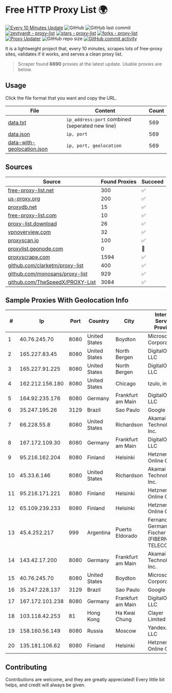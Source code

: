 
# Free HTTP Proxy List 🌍

[![Every 10 Minutes Update](https://github.com/mertguvencli/http-proxy-list/actions/workflows/main.yml/badge.svg?branch=main)](https://github.com/mertguvencli/http-proxy-list/actions/workflows/main.yml)
![GitHub](https://img.shields.io/github/license/mertguvencli/http-proxy-list)
![GitHub last commit](https://img.shields.io/github/last-commit/mertguvencli/http-proxy-list)
[![zevtyardt - proxy-list](https://img.shields.io/static/v1?label=zevtyardt&message=proxy-list&color=blue&logo=github)](https://github.com/zevtyardt/proxy-list "Go to GitHub repo")
[![stars - proxy-list](https://img.shields.io/github/stars/zevtyardt/proxy-list?style=social)](https://github.com/zevtyardt/proxy-list)
[![forks - proxy-list](https://img.shields.io/github/forks/zevtyardt/proxy-list?style=social)](https://github.com/zevtyardt/proxy-list)
[![Proxy Updater](https://github.com/zevtyardt/proxy-list/workflows/Proxy%20Updater/badge.svg)](https://github.com/zevtyardt/proxy-list/actions?query=workflow:"Proxy+Updater")
![GitHub repo size](https://img.shields.io/github/repo-size/zevtyardt/proxy-list)
[![GitHub commit activity](https://img.shields.io/github/commit-activity/m/zevtyardt/proxy-list?logo=commits)](https://github.com/zevtyardt/proxy-list/commits/main)

It is a lightweight project that, every 10 minutes, scrapes lots of free-proxy sites, validates if it works, and serves a clean proxy list.

> Scraper found **6690** proxies at the latest update. Usable proxies are below.

## Usage

Click the file format that you want and copy the URL.

|File|Content|Count|
|----|-------|-----|
|[data.txt](https://raw.githubusercontent.com/mertguvencli/http-proxy-list/main/proxy-list/data.txt)|`ip_address:port` combined (seperated new line)|569|
|[data.json](https://raw.githubusercontent.com/mertguvencli/http-proxy-list/main/proxy-list/data.json)|`ip, port`|569|
|[data-with-geolocation.json](https://raw.githubusercontent.com/mertguvencli/http-proxy-list/main/proxy-list/data-with-geolocation.json)|`ip, port, geolocation`|569|

## Sources

|Source|Found Proxies|Succeed|
|------|-------------|-------|
|[free-proxy-list.net](https://free-proxy-list.net)|300|✅|
|[us-proxy.org](https://www.us-proxy.org)|200|✅|
|[proxydb.net](http://proxydb.net)|15|✅|
|[free-proxy-list.com](https://free-proxy-list.com/?page=&port=&type%5B%5D=http&type%5B%5D=https&up_time=0&search=Search)|10|✅|
|[proxy-list.download](https://www.proxy-list.download/HTTP)|26|✅|
|[vpnoverview.com](https://vpnoverview.com/privacy/anonymous-browsing/free-proxy-servers)|32|✅|
|[proxyscan.io](https://www.proxyscan.io)|100|✅|
|[proxylist.geonode.com](https://proxylist.geonode.com/api/proxy-list?limit=300&page=1&sort_by=lastChecked&sort_type=desc&protocols=http,https)|0|🚫|
|[proxyscrape.com](https://api.proxyscrape.com/v2/?request=displayproxies&protocol=http&timeout=10000&country=all&ssl=all&anonymity=all)|1594|✅|
|[github.com/clarketm/proxy-list](https://raw.githubusercontent.com/clarketm/proxy-list/master/proxy-list-raw.txt)|400|✅|
|[github.com/monosans/proxy-list](https://raw.githubusercontent.com/monosans/proxy-list/main/proxies/http.txt)|929|✅|
|[github.com/TheSpeedX/PROXY-List](https://raw.githubusercontent.com/TheSpeedX/PROXY-List/master/http.txt)|3084|✅|


## Sample Proxies With Geolocation Info

|#|Ip|Port|Country|City|Internet Service Provider|
|-|--|----|-------|----|-------------------------|
|1|40.76.245.70|8080|United States|Boydton|Microsoft Corporation|
|2|165.227.83.45|8080|United States|North Bergen|DigitalOcean, LLC|
|3|165.227.91.225|8080|United States|North Bergen|DigitalOcean, LLC|
|4|162.212.156.180|8080|United States|Chicago|tzulo, inc.|
|5|164.92.235.176|8080|Germany|Frankfurt am Main|DigitalOcean, LLC|
|6|35.247.195.26|3129|Brazil|Sao Paulo|Google LLC|
|7|66.228.55.8|8080|United States|Richardson|Akamai Technologies, Inc.|
|8|167.172.109.30|8080|Germany|Frankfurt am Main|DigitalOcean, LLC|
|9|95.216.162.204|8080|Finland|Helsinki|Hetzner Online GmbH|
|10|45.33.6.146|8080|United States|Richardson|Akamai Technologies, Inc.|
|11|95.216.171.221|8080|Finland|Helsinki|Hetzner Online GmbH|
|12|65.109.239.233|8080|Finland|Helsinki|Hetzner Online GmbH|
|13|45.4.252.217|999|Argentina|Puerto Eldorado|Fernando German Fischer (FIBERNET TELECOM)|
|14|143.42.17.200|8080|Germany|Frankfurt am Main|Akamai Technologies, Inc.|
|15|40.76.245.70|8080|United States|Boydton|Microsoft Corporation|
|16|35.247.228.137|3129|Brazil|Sao Paulo|Google LLC|
|17|167.172.101.238|8080|Germany|Frankfurt am Main|DigitalOcean, LLC|
|18|103.118.42.253|81|Hong Kong|Ha Kwai Chung|Clayer Limited|
|19|158.160.56.149|8080|Russia|Moscow|Yandex.Cloud LLC|
|20|135.181.106.62|8080|Finland|Helsinki|Hetzner Online GmbH|



## Contributing

Contributions are welcome, and they are greatly appreciated! Every
little bit helps, and credit will always be given.

